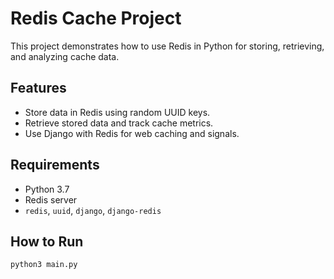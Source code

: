 # Redis Cache Project

This project demonstrates how to use Redis in Python for storing, retrieving, and analyzing cache data.

## Features
- Store data in Redis using random UUID keys.
- Retrieve stored data and track cache metrics.
- Use Django with Redis for web caching and signals.

## Requirements
- Python 3.7
- Redis server
- `redis`, `uuid`, `django`, `django-redis`

## How to Run
```bash
python3 main.py
